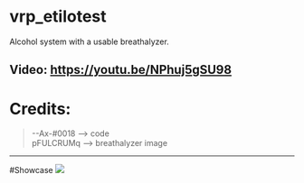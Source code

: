 # vrp_etilotest
Alcohol system with a usable breathalyzer.

Video: https://youtu.be/NPhuj5gSU98
-----------------------
# Credits:
> --Ax-#0018  --> code </br>
> pFULCRUMq --> breathalyzer image

-----------------------
#Showcase
<img src="https://media.discordapp.net/attachments/968846746513989672/1077943258719727716/image.png?width=1123&height=613">
